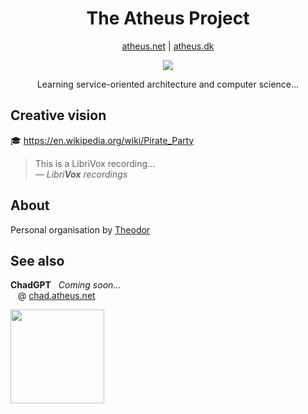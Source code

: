 <h1 align="center">The Atheus Project</h1>
<p align="center"><a href="https://atheus.net">atheus.net</a> | <a href="https://atheus.dk">atheus.dk</a></p>

<p align="center">
  <a href="https://skillicons.dev">
    <img src="https://skillicons.dev/icons?i=kubernetes&perline=1" />
  </a>
</p>
<p align="center">
  Learning service-oriented architecture and computer science...
</p>

## Creative vision
🎓 https://en.wikipedia.org/wiki/Pirate_Party 

> This is a LibriVox recording...\
> &mdash; <cite>*Libri**Vox** recordings*</cite>

## About
Personal organisation by [Theodor](https://github.com/7H30D0R)


## See also
**ChadGPT**$~~~$*Coming soon...*\
$~~~$@ [chad.atheus.net](https://chad.atheus.net)

<img  src="https://chad.atheus.dk/Gigachad-Transparent.png" width="150">
<!-- TODO: Confirm image license and add attribution -->

[1]: [http://www.quotedb.com/quotes/2112](https://librivox.org/)

